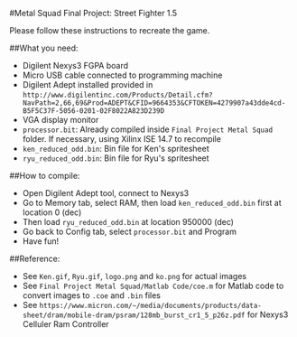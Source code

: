 #Metal Squad Final Project: Street Fighter 1.5

Please follow these instructions to recreate the game.

##What you need:
- Digilent Nexys3 FGPA board
- Micro USB cable connected to programming machine
- Digilent Adept installed provided in `http://www.digilentinc.com/Products/Detail.cfm?NavPath=2,66,69&Prod=ADEPT&CFID=9664353&CFTOKEN=4279907a43dde4cd-B5F5C37F-5056-0201-02F8022A823D239D`
- VGA display monitor
- `processor.bit`: Already compiled inside `Final Project Metal Squad` folder. If necessary, using Xilinx ISE 14.7 to recompile
- `ken_reduced_odd.bin`: Bin file for Ken's spritesheet
- `ryu_reduced_odd.bin`: Bin file for Ryu's spritesheet

##How to compile:
- Open Digilent Adept tool, connect to Nexys3
- Go to Memory tab, select RAM, then load `ken_reduced_odd.bin` first at location 0 (dec)
- Then load `ryu_reduced_odd.bin` at location 950000 (dec)
- Go back to Config tab, select `processor.bit` and Program
- Have fun!

##Reference:
- See `Ken.gif`, `Ryu.gif`, `logo.png` and `ko.png` for actual images
- See `Final Project Metal Squad/Matlab Code/coe.m` for Matlab code to convert images to `.coe` and `.bin` files
- See `https://www.micron.com/~/media/documents/products/data-sheet/dram/mobile-dram/psram/128mb_burst_cr1_5_p26z.pdf` for Nexys3 Celluler Ram Controller